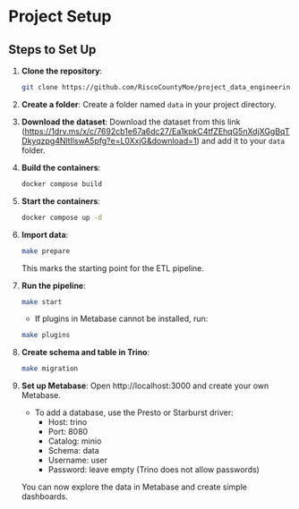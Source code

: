 # Project Setup

## Steps to Set Up

1. **Clone the repository**:
    ```bash
    git clone https://github.com/RiscoCountyMoe/project_data_engineering.git
    ```
2. **Create a folder**:
    Create a folder named `data` in your project directory.
3. **Download the dataset**:
    Download the dataset from this link (https://1drv.ms/x/c/7692cb1e67a6dc27/Ea1kpkC4tfZEhqG5nXdjXGgBqTDkyqzpg4NltIlswA5pfg?e=L0XxjG&download=1) and add it to your `data` folder.
4. **Build the containers**:
    ```bash
    docker compose build
    ```
5. **Start the containers**:
    ```bash
    docker compose up -d
    ```
6. **Import data**:
    ```bash
    make prepare
    ```
    This marks the starting point for the ETL pipeline.
7. **Run the pipeline**:
    ```bash
    make start
    ```
    - If plugins in Metabase cannot be installed, run:
    ```bash
    make plugins
    ```
8. **Create schema and table in Trino**:
    ```bash
    make migration
    ```
9. **Set up Metabase**:
    Open http://localhost:3000 and create your own Metabase.
    - To add a database, use the Presto or Starburst driver:
        - Host: trino
        - Port: 8080
        - Catalog: minio
        - Schema: data
        - Username: user
        - Password: leave empty (Trino does not allow passwords)

    You can now explore the data in Metabase and create simple dashboards.
